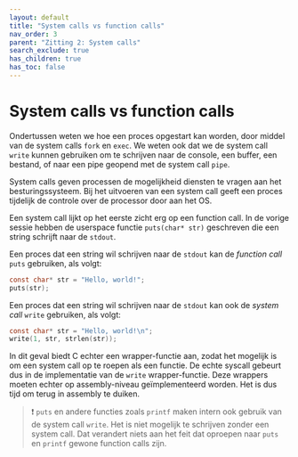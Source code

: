 ```yaml
---
layout: default
title: "System calls vs function calls"
nav_order: 3
parent: "Zitting 2: System calls"
search_exclude: true
has_children: true
has_toc: false
---
```


# System calls vs function calls

Ondertussen weten we hoe een proces opgestart kan worden, door middel van de system calls `fork` en `exec`.
We weten ook dat we de system call `write` kunnen gebruiken om te schrijven naar de console, een buffer, een bestand, of naar een pipe geopend met de system call `pipe`.

System calls geven processen de mogelijkheid diensten te vragen aan het besturingssysteem.
Bij het uitvoeren van een system call geeft een proces tijdelijk de controle over de processor door aan het OS.

Een system call lijkt op het eerste zicht erg op een function call.
In de vorige sessie hebben de userspace functie `puts(char* str)` geschreven die een string schrijft naar de `stdout`.

Een proces dat een string wil schrijven naar de `stdout` kan de *function call* `puts` gebruiken, als volgt:

```c
const char* str = "Hello, world!";
puts(str);
```

Een proces dat een string wil schrijven naar de `stdout` kan ook de *system call* `write` gebruiken, als volgt:

```c
const char* str = "Hello, world!\n";
write(1, str, strlen(str));
```

In dit geval biedt C echter een wrapper-functie aan, zodat het mogelijk is om een system call op te roepen als een functie.
De echte syscall gebeurt dus in de implementatie van de `write` wrapper-functie.
Deze wrappers moeten echter op assembly-niveau geïmplementeerd worden.
Het is dus tijd om terug in assembly te duiken.

> :exclamation: `puts` en andere functies zoals `printf` maken intern ook gebruik van de system call `write`. Het is niet mogelijk te schrijven zonder een system call. Dat verandert niets aan het feit dat oproepen naar `puts` en `printf` gewone function calls zijn.
